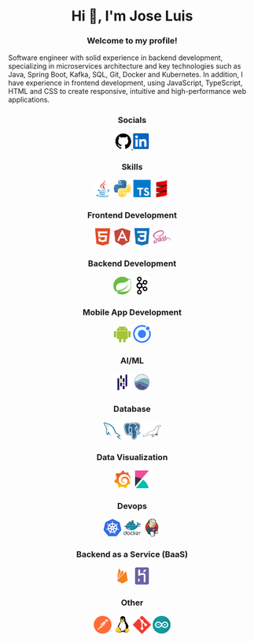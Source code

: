 <h1 align="center">Hi 👋, I'm Jose Luis</h1>
<h3 align="center">Welcome to my profile!</h3>

Software engineer with solid experience in backend development, specializing in microservices architecture and key technologies such as Java, Spring Boot, Kafka, SQL, Git, Docker and Kubernetes. In addition, I have experience in frontend development, using JavaScript, TypeScript, HTML and CSS to create responsive, intuitive and high-performance web applications.

<h3 align="center">Socials</h3>
<p align="center">   
  <a href="https://www.github.com/Jos3lu" target="_blank" rel="noreferrer"> <picture> <source media="(prefers-color-scheme: dark)" srcset="images/github-dark.svg" /> <source media="(prefers-color-scheme: light)" srcset="images/github.svg" /> <img src="images/github.svg" width="32" height="32" /> </picture> </a> 
  <a href="https://www.linkedin.com/in/jose-luis-sierra-benito-277044285" target="_blank" rel="noreferrer"> <picture> <source media="(prefers-color-scheme: dark)" srcset="images/linkedin-dark.svg" /> <source media="(prefers-color-scheme: light)" srcset="images/linkedin.svg" /> <img src="images/linkedin.svg" width="32" height="32" /> </picture> </a>
</p>

<h3 align="center">Skills</h3>
<p align="center">
  <a href="https://www.oracle.com/java/" target="_blank" rel="noreferrer"><img src="images/java.svg" width="36" height="36" alt="Java" /></a>
  <a href="https://www.python.org/" target="_blank" rel="noreferrer"><img src="images/python.svg" width="36" height="36" alt="Python" /></a>
  <a href="https://www.typescriptlang.org/" target="_blank" rel="noreferrer"><img src="images/typescript.svg" width="36" height="36" alt="TypeScript" /></a>
  <a href="https://www.scala-lang.org/" target="_blank" rel="noreferrer"><img src="images/scala.svg" width="36" height="36" alt="Scala" /></a>
</p>

<h3 align="center">Frontend Development</h3>
<p align="center">
  <a href="https://developer.mozilla.org/en-US/docs/Glossary/HTML5" target="_blank" rel="noreferrer"><img src="images/html5.svg" width="36" height="36" alt="HTML5" /></a>
  <a href="https://angular.io/" target="_blank" rel="noreferrer"><img src="images/angular.svg" width="36" height="36" alt="Angular" /></a>
  <a href="https://www.w3.org/TR/CSS/#css" target="_blank" rel="noreferrer"><img src="images/css3.svg" width="36" height="36" alt="CSS3" /></a>
  <a href="https://sass-lang.com/" target="_blank" rel="noreferrer"><img src="images/sass.svg" width="36" height="36" alt="Sass" /></a>
</p>

<h3 align="center">Backend Development</h3>
<p align="center">
  <a href="https://spring.io/" target="_blank" rel="noreferrer"><img src="images/spring.svg" width="36" height="36" alt="Spring" /></a>
  <a href="https://kafka.apache.org/" target="_blank" rel="noreferrer"><img src="images/kafka.svg" width="36" height="36" alt="Kafka" /></a>
</p>

<h3 align="center">Mobile App Development</h3>
<p align="center">
  <a href="https://www.android.com/" target="_blank" rel="noreferrer"><img src="images/android.svg" width="36" height="36" alt="Spring" /></a>
  <a href="https://ionicframework.com/" target="_blank" rel="noreferrer"><img src="images/ionic.svg" width="36" height="36" alt="Kafka" /></a>
</p>
 
<h3 align="center">AI/ML</h3>
<p align="center">
  <a href="https://pandas.pydata.org/" target="_blank" rel="noreferrer"><img src="images/pandas.svg" width="36" height="36" alt="Pandas" /></a>
  <a href="https://seaborn.pydata.org/" target="_blank" rel="noreferrer"><img src="images/seaborn.svg" width="36" height="36" alt="Seaborn" /></a>
</p>

<h3 align="center">Database</h3>
<p align="center">
  <a href="https://www.mysql.com/" target="_blank" rel="noreferrer"><img src="images/mysql.svg" width="36" height="36" alt="MySQL" /></a>
  <a href="https://www.postgresql.org/" target="_blank" rel="noreferrer"><img src="images/postgresql.svg" width="36" height="36" alt="PostgreSQL" /></a>
  <a href="https://mariadb.org/" target="_blank" rel="noreferrer"><img src="images/mariadb.svg" width="36" height="36" alt="MariaDB" /></a>
</p>

<h3 align="center">Data Visualization</h3>
<p align="center">
  <a href="https://grafana.com/" target="_blank" rel="noreferrer"><img src="images/grafana.svg" width="36" height="36" alt="Grafana" /></a>
  <a href="https://www.elastic.co/es/kibana" target="_blank" rel="noreferrer"><img src="images/elastic.svg" width="36" height="36" alt="Kibana" /></a>
</p>

<h3 align="center">Devops</h3>
<p align="center">
  <a href="https://kubernetes.io/" target="_blank" rel="noreferrer"><img src="images/kubernetes.svg" width="36" height="36" alt="Kubernetes" /></a>
  <a href="https://www.docker.com/" target="_blank" rel="noreferrer"><img src="images/docker.svg" width="36" height="36" alt="Docker" /></a>
  <a href="https://www.jenkins.io/" target="_blank" rel="noreferrer"><img src="images/jenkins.svg" width="36" height="36" alt="Jenkins" /></a>
</p>

<h3 align="center">Backend as a Service (BaaS)</h3>
<p align="center">
  <a href="https://firebase.google.com/" target="_blank" rel="noreferrer"><img src="images/firebase.svg" width="36" height="36" alt="Firebase" /></a>
  <a href="https://www.heroku.com/" target="_blank" rel="noreferrer"><img src="images/heroku.svg" width="36" height="36" alt="Heroku" /></a>
</p>

<h3 align="center">Other</h3>
<p align="center">
  <a href="https://www.postman.com/" target="_blank" rel="noreferrer"><img src="images/postman.svg" width="36" height="36" alt="Postman" /></a>
  <a href="https://www.linux.org/" target="_blank" rel="noreferrer"><img src="images/linux.svg" width="36" height="36" alt="Linux" /></a>
  <a href="https://git-scm.com/" target="_blank" rel="noreferrer"><img src="images/git.svg" width="36" height="36" alt="Git" /></a>
  <a href="https://www.arduino.cc/" target="_blank" rel="noreferrer"><img src="images/arduino.svg" width="36" height="36" alt="Arduino" /></a>
</p>
